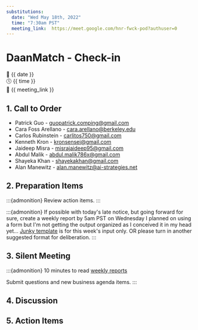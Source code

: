 ```yaml
---
substitutions:
  date: "Wed May 18th, 2022"
  time: "7:30am PST"
  meeting_link:  https://meet.google.com/hnr-fwck-pod?authuser=0
---
```


# DaanMatch - Check-in

📅 {{ date }} <br>
🕔 {{ time }} <br>
🔗 {{ meeting_link }} <br>

## 1. Call to Order

- Patrick Guo - guopatrick.comping@gmail.com
- Cara Foss Arellano - cara.arellano@berkeley.edu
- Carlos Rubinstein - carlitos750@gmail.com
- Kenneth Kron - kronsensei@gmail.com
- Jaideep Misra - misrajaideep95@gmail.com
- Abdul Malik - abdul.malik786x@gmail.com
- Shayeka Khan - shayekakhan@gmail.com 
- Alan Manewitz - alan.manewitz@ai-strategies.net

## 2. Preparation Items 

:::{admonition} Review action items.
:::

:::{admonition} If possible with today's late notice, but going forward for sure, create a weekly report by 5am PST on Wednesday
I planned on using a form but I'm not getting the output organized as I conceived it in my head yet... 
[Junky template](https://docs.google.com/document/d/1gn1HJyPQqNFKsJeipBwW4WNdOWRMZmYA7XcTPyCqYgw/edit?usp=drivesdk) is for this week's input only. OR please turn in another suggested format for deliberation.
:::

## 3. Silent Meeting 

:::{admonition} 10 minutes to read [weekly reports](https://docs.google.com/document/d/1IQ0O6qmMQplO9gmGWjffxfN55r9RJa2DT2-1I3BGgv4/edit?usp=sharing)

Submit questions and new business agenda items.
:::

## 4. Discussion

## 5. Action Items